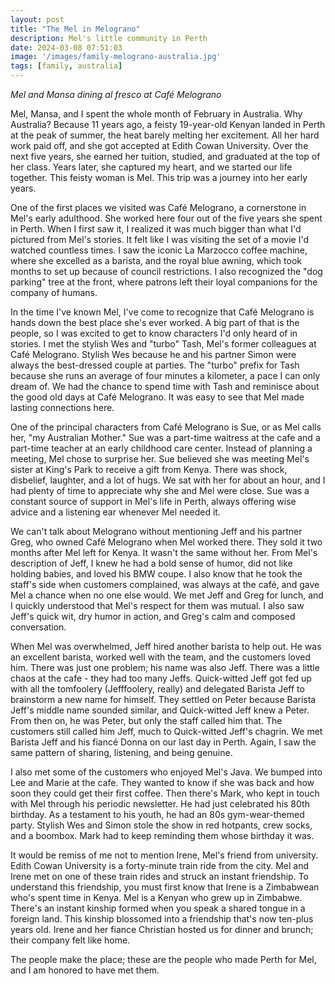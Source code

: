 ```yaml
---
layout: post
title: "The Mel in Melograno"
description: Mel's little community in Perth
date: 2024-03-08 07:51:03
image: '/images/family-melograno-australia.jpg'
tags: [family, australia]
---
```


_Mel and Mansa dining al fresco at Café Melograno_

Mel, Mansa, and I spent the whole month of February in Australia. Why Australia? Because 11 years ago, a feisty 19-year-old Kenyan landed in Perth at the peak of summer, the heat barely melting her excitement. All her hard work paid off, and she got accepted at Edith Cowan University. Over the next five years, she earned her tuition, studied, and graduated at the top of her class. Years later, she captured my heart, and we started our life together. This feisty woman is Mel. This trip was a journey into her early years.

One of the first places we visited was Café Melograno, a cornerstone in Mel's early adulthood. She worked here four out of the five years she spent in Perth. When I first saw it, I realized it was much bigger than what I'd pictured from Mel's stories. It felt like I was visiting the set of a movie I'd watched countless times. I saw the iconic La Marzocco coffee machine, where she excelled as a barista, and the royal blue awning, which took months to set up because of council restrictions. I also recognized the "dog parking" tree at the front, where patrons left their loyal companions for the company of humans.

In the time I've known Mel, I've come to recognize that Café Melograno is hands down the best place she's ever worked. A big part of that is the people, so I was excited to get to know characters I'd only heard of in stories. I met the stylish Wes and "turbo" Tash, Mel's former colleagues at Café Melograno. Stylish Wes because he and his partner Simon were always the best-dressed couple at parties. The "turbo" prefix for Tash because she runs an average of four minutes a kilometer, a pace I can only dream of. We had the chance to spend time with Tash and reminisce about the good old days at Café Melograno. It was easy to see that Mel made lasting connections here.

One of the principal characters from Café Melograno is Sue, or as Mel calls her, "my Australian Mother." Sue was a part-time waitress at the cafe and a part-time teacher at an early childhood care center. Instead of planning a meeting, Mel chose to surprise her. Sue believed she was meeting Mel's sister at King's Park to receive a gift from Kenya. There was shock, disbelief, laughter, and a lot of hugs. We sat with her for about an hour, and I had plenty of time to appreciate why she and Mel were close. Sue was a constant source of support in Mel's life in Perth, always offering wise advice and a listening ear whenever Mel needed it.

We can't talk about Melograno without mentioning Jeff and his partner Greg, who owned Café Melograno when Mel worked there. They sold it two months after Mel left for Kenya. It wasn't the same without her. From Mel's description of Jeff, I knew he had a bold sense of humor, did not like holding babies, and loved his BMW coupe. I also know that he took the staff's side when customers complained, was always at the café, and gave Mel a chance when no one else would. We met Jeff and Greg for lunch, and I quickly understood that Mel's respect for them was mutual. I also saw Jeff's quick wit, dry humor in action, and Greg's calm and composed conversation.

When Mel was overwhelmed, Jeff hired another barista to help out. He was an excellent barista, worked well with the team, and the customers loved him. There was just one problem; his name was also Jeff. There was a little chaos at the cafe - they had too many Jeffs. Quick-witted Jeff got fed up with all the tomfoolery (Jefffoolery, really) and delegated Barista Jeff to brainstorm a new name for himself. They settled on Peter because Barista Jeff's middle name sounded similar, and Quick-witted Jeff knew a Peter. From then on, he was Peter, but only the staff called him that. The customers still called him Jeff, much to Quick-witted Jeff's chagrin. We met Barista Jeff and his fiancé Donna on our last day in Perth. Again, I saw the same pattern of sharing, listening, and being genuine. 

I also met some of the customers who enjoyed Mel's Java. We bumped into  Lee and Marie at the cafe. They wanted to know if she was back and how soon they could get their first coffee. Then there's Mark, who kept in touch with Mel through his periodic newsletter. He had just celebrated his 80th birthday. As a testament to his youth, he had an 80s gym-wear-themed party. Stylish Wes and Simon stole the show in red hotpants, crew socks, and a boombox. Mark had to keep reminding them whose birthday it was.

It would be remiss of me not to mention Irene, Mel's friend from university. Edith Cowan University is a forty-minute train ride from the city. Mel and Irene met on one of these train rides and struck an instant friendship. To understand this friendship, you must first know that Irene is a Zimbabwean who's spent time in Kenya. Mel is a Kenyan who grew up in Zimbabwe. There's an instant kinship formed when you speak a shared tongue in a foreign land. This kinship blossomed into a friendship that's now ten-plus years old. Irene and her fiance Christian hosted us for dinner and brunch; their company felt like home.

The people make the place; these are the people who made Perth for Mel, and I am honored to have met them.
